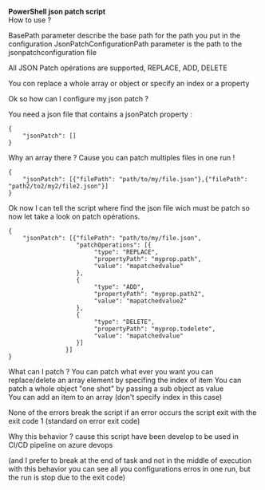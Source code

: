 **PowerShell json patch script**  
How to use ? 

BasePath parameter describe the base path for the path you put in the configuration 
JsonPatchConfigurationPath parameter is the path to the jsonpatchconfiguration file 

All JSON Patch opérations are supported, REPLACE, ADD, DELETE 

You con replace a whole array or object or specify an index or a property 

Ok so how can I configure my json patch ? 

You need a json file that contains a jsonPatch property : 

```
{
    "jsonPatch": []
}
```

Why an array there ? 
Cause you can patch multiples files in one run ! 

```
{
    "jsonPatch": [{"filePath": "path/to/my/file.json"},{"filePath": "path2/to2/my2/file2.json"}]
}
```

Ok now I can tell the script where find the json file wich must be patch so now let take a look on patch opérations. 

```
{
    "jsonPatch": [{"filePath": "path/to/my/file.json",
                   "patchOperations": [{
                        "type": "REPLACE",
                        "propertyPath": "myprop.path",
                        "value": "mapatchedvalue"
                   },
                   {
                        "type": "ADD",
                        "propertyPath": "myprop.path2",
                        "value": "mapatchedvalue2"
                   },
                   {
                        "type": "DELETE",
                        "propertyPath": "myprop.todelete",
                        "value": "mapatchedvalue"
                   }]
                }]
}
```

What can I patch ? 
You can patch what ever you want you can replace/delete an array element by specifing the index of item
You can patch a whole object "one shot" by passing a sub object as value  
You can add an item to an array (don't specify index in this case)

None of the errors break the script if an error occurs the script exit with the exit code 1 (standard on error exit code)

Why this behavior ? cause this script have been develop to be used in CI/CD pipeline on azure devops 

(and I prefer to break at the end of task and not in the middle of execution with this behavior you can see all you configurations erros in one run, but the run is stop due to the exit code)


